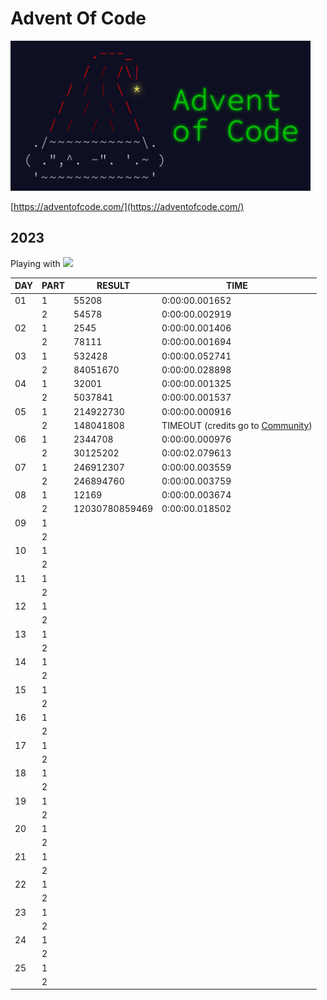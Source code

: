 # Advent Of Code

<img src="img.jpg" height=240px>

[https://adventofcode.com/](https://adventofcode.com/)


## 2023
Playing with ![](https://img.shields.io/badge/Python-3776AB?style=for-the-badge&logo=python&logoColor=black) 
<!-- and ![](https://img.shields.io/badge/JavaScript-F7DF1E?style=for-the-badge&logo=javascript&logoColor=black) -->

|DAY | PART |  RESULT           |  TIME           |
|----|------|-------------------|-----------------|
|01  |   1  |  55208            |  0:00:00.001652 |
|    |   2  |  54578            |  0:00:00.002919 |
|02  |   1  |  2545             |  0:00:00.001406 |
|    |   2  |  78111            |  0:00:00.001694 |
|03  |   1  |  532428           |  0:00:00.052741 |
|    |   2  |  84051670         |  0:00:00.028898 |
|04  |   1  |  32001            |  0:00:00.001325 |
|    |   2  |  5037841          |  0:00:00.001537 |
|05  |   1  |  214922730        |  0:00:00.000916 |
|    |   2  |  148041808        |  TIMEOUT (credits go to [Community](https://www.reddit.com/r/adventofcode/comments/18b4b0r/2023_day_5_solutions/)) | 
|06  |   1  |  2344708          |  0:00:00.000976 |
|    |   2  |  30125202         |  0:00:02.079613 |
|07  |   1  |  246912307        |  0:00:00.003559 |
|    |   2  |  246894760        |  0:00:00.003759 |
|08  |   1  |  12169            |  0:00:00.003674 |
|    |   2  |  12030780859469   |  0:00:00.018502 |
|09  |   1  |     |   |
|    |   2  |     |   |
|10  |   1  |     |   |
|    |   2  |     |   |
|11  |   1  |     |   |
|    |   2  |     |   |
|12  |   1  |     |   |
|    |   2  |     |   |
|13  |   1  |     |   |
|    |   2  |     |   |
|14  |   1  |     |   |
|    |   2  |     |   |
|15  |   1  |     |   |
|    |   2  |     |   |
|16  |   1  |     |   |
|    |   2  |     |   |
|17  |   1  |     |   |
|    |   2  |     |   |
|18  |   1  |     |   |
|    |   2  |     |   |
|19  |   1  |     |   |
|    |   2  |     |   |
|20  |   1  |     |   |
|    |   2  |     |   |
|21  |   1  |     |   |
|    |   2  |     |   |
|22  |   1  |     |   |
|    |   2  |     |   |
|23  |   1  |     |   |
|    |   2  |     |   |
|24  |   1  |     |   |
|    |   2  |     |   |
|25  |   1  |     |   |
|    |   2  |     |   |

